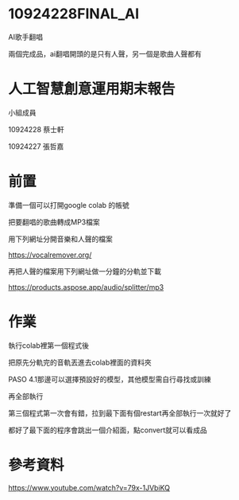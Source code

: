 # 10924228FINAL_AI

AI歌手翻唱

兩個完成品，ai翻唱開頭的是只有人聲，另一個是歌曲人聲都有

# 人工智慧創意運用期末報告

小組成員

10924228 蔡士軒

10924227 張哲嘉

# 前置
準備一個可以打開google colab 的帳號

把要翻唱的歌曲轉成MP3檔案

用下列網址分開音樂和人聲的檔案

https://vocalremover.org/

再把人聲的檔案用下列網址做一分鐘的分軌並下載

https://products.aspose.app/audio/splitter/mp3

# 作業
執行colab裡第一個程式後

把原先分軌完的音軌丟進去colab裡面的資料夾

PASO 4.1那邊可以選擇預設好的模型，其他模型需自行尋找或訓練

再全部執行

第三個程式第一次會有錯，拉到最下面有個restart再全部執行一次就好了

都好了最下面的程序會跳出一個介紹面，點convert就可以看成品


# 參考資料

https://www.youtube.com/watch?v=79x-1JVbiKQ

